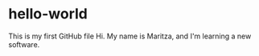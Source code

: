 # hello-world
This is my first GitHub file
Hi. My name is Maritza, and I'm learning a new software.
